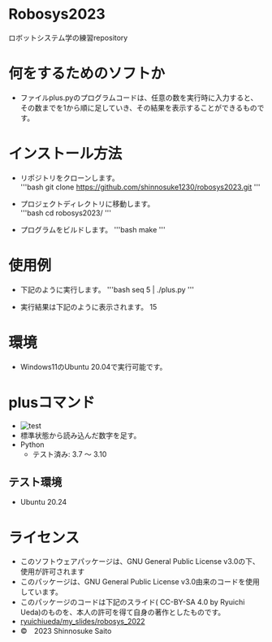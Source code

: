 # Robosys2023
ロボットシステム学の練習repository

# 何をするためのソフトか
* ファイルplus.pyのプログラムコードは、任意の数を実行時に入力すると、その数までを1から順に足していき、その結果を表示することができるものです。
 
# インストール方法
* リポジトリをクローンします。	
	'''bash
	git clone https://github.com/shinnosuke1230/robosys2023.git
	''' 

* プロジェクトディレクトリに移動します。	
	'''bash
	cd robosys2023/
	'''
	
* プログラムをビルドします。
	'''bash
	make
	'''


# 使用例
* 下記のように実行します。
	'''bash
	seq 5 | ./plus.py
	'''

* 実行結果は下記のように表示されます。
15

# 環境
* Windows11のUbuntu 20.04で実行可能です。


# plusコマンド
* ![test](https://github.com/shinnosuke1230/robosys2023/actions/workflows/test.yml/badge.svg)
* 標準状態から読み込んだ数字を足す。
* Python 
  * テスト済み: 3.7 ～ 3.10
## テスト環境
* Ubuntu 20.24 

# ライセンス
* このソフトウェアパッケージは、GNU General Public License v3.0の下、使用が許可されます
* このパッケージは、GNU General Public License v3.0由来のコードを使用しています。
* このパッケージのコードは下記のスライド( CC-BY-SA 4.0 by Ryuichi Ueda)のものを、本人の許可を得て自身の著作としたものです。
* [ryuichiueda/my_slides/robosys_2022](https://github.com/ryuichiueda/my_slides/tree/master/robosys_2022)
* ©　2023 Shinnosuke Saito

